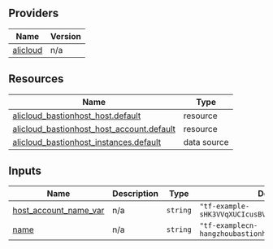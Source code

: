 <!-- BEGIN_TF_DOCS -->
## Providers

| Name | Version |
|------|---------|
| <a name="provider_alicloud"></a> [alicloud](#provider\_alicloud) | n/a |

## Resources

| Name | Type |
|------|------|
| [alicloud_bastionhost_host.default](https://registry.terraform.io/providers/hashicorp/alicloud/latest/docs/resources/bastionhost_host) | resource |
| [alicloud_bastionhost_host_account.default](https://registry.terraform.io/providers/hashicorp/alicloud/latest/docs/resources/bastionhost_host_account) | resource |
| [alicloud_bastionhost_instances.default](https://registry.terraform.io/providers/hashicorp/alicloud/latest/docs/data-sources/bastionhost_instances) | data source |

## Inputs

| Name | Description | Type | Default | Required |
|------|-------------|------|---------|:--------:|
| <a name="input_host_account_name_var"></a> [host\_account\_name\_var](#input\_host\_account\_name\_var) | n/a | `string` | `"tf-example-sHK3VVqXUCIcusBVF3LTEdBU"` | no |
| <a name="input_name"></a> [name](#input\_name) | n/a | `string` | `"tf-examplecn-hangzhoubastionhosthostaccount5071"` | no |
<!-- END_TF_DOCS -->    